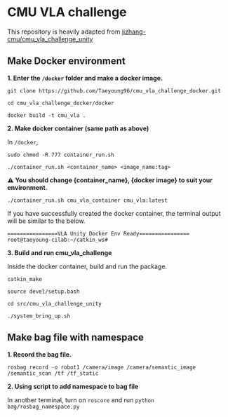 # CMU VLA challenge  

This repository is heavily adapted from [jizhang-cmu/cmu_vla_challenge_unity](https://github.com/jizhang-cmu/cmu_vla_challenge_unity)  

## Make Docker environment  

**1. Enter the `/docker` folder and make a docker image.**
```
git clone https://github.com/Taeyoung96/cmu_vla_challenge_docker.git
```
```
cd cmu_vla_challenge_docker/docker
```
```
docker build -t cmu_vla .
```

**2. Make docker container (same path as above)**

In `/docker`,  
```
sudo chmod -R 777 container_run.sh
```
```
./container_run.sh <container_name> <image_name:tag>
```
**:warning: You should change {container_name}, {docker image} to suit your environment.**  

```
./container_run.sh cmu_vla_container cmu_vla:latest 
```

If you have successfully created the docker container, the terminal output will be similar to the below.
```
================VLA Unity Docker Env Ready================
root@taeyoung-cilab:~/catkin_ws#
```

**3. Build and run cmu_vla_challenge**

Inside the docker container, build and run the package.  
```
catkin_make
```
```
source devel/setup.bash
```

```
cd src/cmu_vla_challenge_unity
```

```
./system_bring_up.sh
```

## Make bag file with namespace

**1. Record the bag file.**

```
rosbag record -o robot1 /camera/image /camera/semantic_image /semantic_scan /tf /tf_static
```

**2. Using script to add namespace to bag file**  

In another terminal, turn on `roscore` and run `python bag/rosbag_namespace.py`

